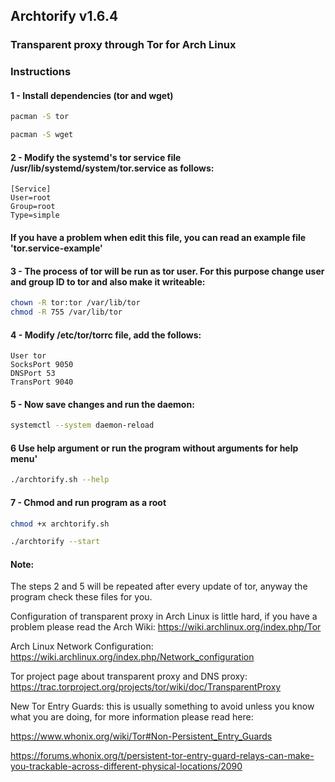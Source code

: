 ## Archtorify v1.6.4

### Transparent proxy through Tor for Arch Linux


### Instructions

#### 1 - Install dependencies (tor and wget)
```bash
pacman -S tor 

pacman -S wget
```

#### 2 - Modify the systemd's tor service file /usr/lib/systemd/system/tor.service as follows:
```
[Service]
User=root
Group=root
Type=simple
```

#### If you have a problem when edit this file, you can read an example file 'tor.service-example'


#### 3 - The process of tor will be run as tor user. For this purpose change user and group ID to tor and also make it writeable: 
```bash
chown -R tor:tor /var/lib/tor
chmod -R 755 /var/lib/tor
```

#### 4 - Modify /etc/tor/torrc file, add the follows:
```
User tor
SocksPort 9050
DNSPort 53
TransPort 9040
````

#### 5 - Now save changes and run the daemon:
```bash
systemctl --system daemon-reload
```

#### 6 Use help argument or run the program without arguments for help menu'
```bash
./archtorify.sh --help
```

#### 7 - Chmod and run program as a root 
```bash
chmod +x archtorify.sh

./archtorify --start
```


#### Note:

The steps 2 and 5 will be repeated after every update of tor, anyway the program check these files for you.

Configuration of transparent proxy in Arch Linux is little hard, if you have a problem please read the Arch Wiki: https://wiki.archlinux.org/index.php/Tor

Arch Linux Network Configuration: https://wiki.archlinux.org/index.php/Network_configuration

Tor project page about transparent proxy and DNS proxy: https://trac.torproject.org/projects/tor/wiki/doc/TransparentProxy

New Tor Entry Guards: this is usually something to avoid unless you know what you are doing, for more information please read here: 

https://www.whonix.org/wiki/Tor#Non-Persistent_Entry_Guards 

https://forums.whonix.org/t/persistent-tor-entry-guard-relays-can-make-you-trackable-across-different-physical-locations/2090







